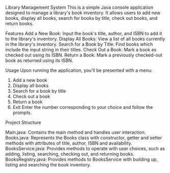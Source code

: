 Library Management System
This is a simple Java console application designed to manage a library's book inventory. It allows users to add new books, display all books, search for books by title, check out books, and return books.​

Features
Add a New Book: Input the book's title, author, and ISBN to add it to the library's inventory.​
Display All Books: View a list of all books currently in the library's inventory.​
Search for a Book by Title: Find books which include the input string in their titles.​
Check Out a Book: Mark a book as checked out using its ISBN.​
Return a Book: Mark a previously checked-out book as returned using its ISBN.​

Usage
Upon running the application, you'll be presented with a menu:​

1. Add a new book​
2. Display all books​
3. Search for a book by title​
4. Check out a book​
5. Return a book​
6. Exit​
Enter the number corresponding to your choice and follow the prompts.

Project Structure

Main.java: Contains the main method and handles user interaction.​
Books.java: Represents the Books class with constructor, getter and setter methods with attributes of title, author, ISBN and availability.
BooksService.java: Provides methods to operate with user choices, such as adding, listing, searching, checking out, and returning books.​
BooksRegistry.java: Provides methods to BooksService with building up, listing and searching the book inventory.​
